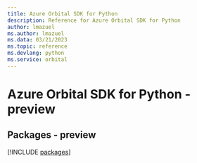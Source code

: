 ```yaml
---
title: Azure Orbital SDK for Python
description: Reference for Azure Orbital SDK for Python
author: lmazuel
ms.author: lmazuel
ms.data: 03/21/2023
ms.topic: reference
ms.devlang: python
ms.service: orbital
---
```

# Azure Orbital SDK for Python - preview
## Packages - preview
[!INCLUDE [packages](orbital-index.md)]